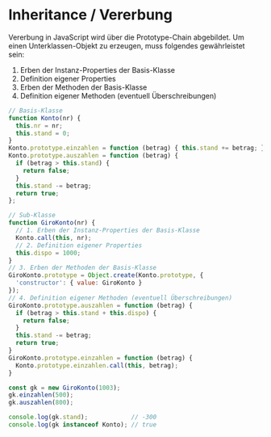# Inheritance / Vererbung

Vererbung in JavaScript wird über die Prototype-Chain abgebildet. Um einen Unterklassen-Objekt
zu erzeugen, muss folgendes gewährleistet sein:

1. Erben der Instanz-Properties der Basis-Klasse
2. Definition eigener Properties
3. Erben der Methoden der Basis-Klasse
4. Definition eigener Methoden (eventuell Überschreibungen)

```js
// Basis-Klasse
function Konto(nr) {
  this.nr = nr;
  this.stand = 0;
}
Konto.prototype.einzahlen = function (betrag) { this.stand += betrag; };
Konto.prototype.auszahlen = function (betrag) {
  if (betrag > this.stand) {
    return false;
  }
  this.stand -= betrag;
  return true;
};

// Sub-Klasse
function GiroKonto(nr) {
  // 1. Erben der Instanz-Properties der Basis-Klasse
  Konto.call(this, nr);
  // 2. Definition eigener Properties
  this.dispo = 1000;
}
// 3. Erben der Methoden der Basis-Klasse
GiroKonto.prototype = Object.create(Konto.prototype, {
  'constructor': { value: GiroKonto }
});
// 4. Definition eigener Methoden (eventuell Überschreibungen)
GiroKonto.prototype.auszahlen = function (betrag) {
  if (betrag > this.stand + this.dispo) {
    return false;
  }
  this.stand -= betrag;
  return true;
}
GiroKonto.prototype.einzahlen = function (betrag) {
  Konto.prototype.einzahlen.call(this, betrag);
}

const gk = new GiroKonto(1003);
gk.einzahlen(500);
gk.auszahlen(800);

console.log(gk.stand);            // -300
console.log(gk instanceof Konto); // true
```

